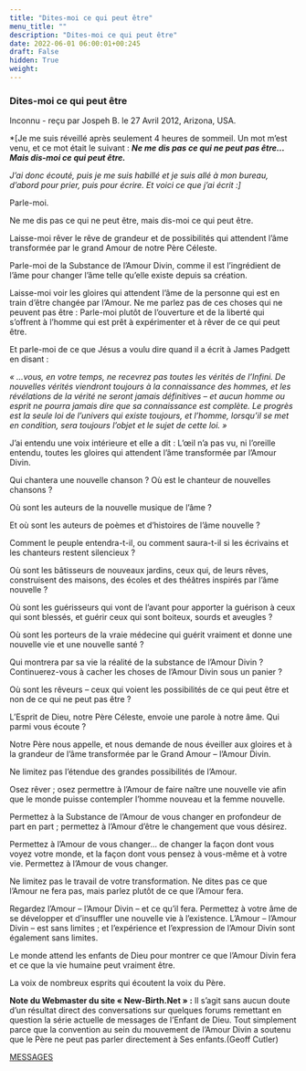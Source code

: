 ```yaml
---
title: "Dites-moi ce qui peut être"
menu_title: ""
description: "Dites-moi ce qui peut être"
date: 2022-06-01 06:00:01+00:245
draft: False
hidden: True
weight:
---
```

### Dites-moi ce qui peut être

Inconnu - reçu par Jospeh B. le 27 Avril 2012, Arizona, USA.

*[Je me suis réveillé après seulement 4 heures de sommeil. Un mot m’est venu, et ce mot était le suivant : ***Ne me dis pas ce qui ne peut pas être… Mais dis-moi ce qui peut être.***

*J’ai donc écouté, puis je me suis habillé et je suis allé à mon bureau, d’abord pour prier, puis pour écrire. Et voici ce que j’ai écrit :]*

Parle-moi.

Ne me dis pas ce qui ne peut être, mais dis-moi ce qui peut être.

Laisse-moi rêver le rêve de grandeur et de possibilités qui attendent l’âme transformée par le grand Amour de notre Père Céleste.

Parle-moi de la Substance de l’Amour Divin, comme il est l’ingrédient de l’âme pour changer l’âme telle qu’elle existe depuis sa création.

Laisse-moi voir les gloires qui attendent l’âme de la personne qui est en train d’être changée par l’Amour.
Ne me parlez pas de ces choses qui ne peuvent pas être : Parle-moi plutôt de l’ouverture et de la liberté qui s’offrent à l’homme qui est prêt à expérimenter et à rêver de ce qui peut être.

Et parle-moi de ce que Jésus a voulu dire quand il a écrit à James Padgett en disant :

*« …vous, en votre temps, ne recevrez pas toutes les vérités de l’Infini. De nouvelles vérités viendront toujours à la connaissance des hommes, et les révélations de la vérité ne seront jamais définitives – et aucun homme ou esprit ne pourra jamais dire que sa connaissance est complète. Le progrès est la seule loi de l’univers qui existe toujours, et l’homme, lorsqu’il se met en condition, sera toujours l’objet et le sujet de cette loi. »*

J’ai entendu une voix intérieure et elle a dit : L’œil n’a pas vu, ni l’oreille entendu, toutes les gloires qui attendent l’âme transformée par l’Amour Divin.

Qui chantera une nouvelle chanson ? Où est le chanteur de nouvelles chansons ?

Où sont les auteurs de la nouvelle musique de l’âme ?

Et où sont les auteurs de poèmes et d’histoires de l’âme nouvelle ?

Comment le peuple entendra-t-il, ou comment saura-t-il si les écrivains et les chanteurs restent silencieux ?

Où sont les bâtisseurs de nouveaux jardins, ceux qui, de leurs rêves, construisent des maisons, des écoles et des théâtres inspirés par l’âme nouvelle ?

Où sont les guérisseurs qui vont de l’avant pour apporter la guérison à ceux qui sont blessés, et guérir ceux qui sont boiteux, sourds et aveugles ?

Où sont les porteurs de la vraie médecine qui guérit vraiment et donne une nouvelle vie et une nouvelle santé ?

Qui montrera par sa vie la réalité de la substance de l’Amour Divin ? Continuerez-vous à cacher les choses de l’Amour Divin sous un panier ?

Où sont les rêveurs – ceux qui voient les possibilités de ce qui peut être et non de ce qui ne peut pas être ?

L’Esprit de Dieu, notre Père Céleste, envoie une parole à notre âme. Qui parmi vous écoute ?

Notre Père nous appelle, et nous demande de nous éveiller aux gloires et à la grandeur de l’âme transformée par le Grand Amour – l’Amour Divin.

Ne limitez pas l’étendue des grandes possibilités de l’Amour.

Osez rêver ; osez permettre à l’Amour de faire naître une nouvelle vie afin que le monde puisse contempler l’homme nouveau et la femme nouvelle.

Permettez à la Substance de l’Amour de vous changer en profondeur de part en part ; permettez à l’Amour d’être le changement que vous désirez.

Permettez à l’Amour de vous changer… de changer la façon dont vous voyez votre monde, et la façon dont vous pensez à vous-même et à votre vie. Permettez à l’Amour de vous changer.

Ne limitez pas le travail de votre transformation. Ne dites pas ce que l’Amour ne fera pas, mais parlez plutôt de ce que l’Amour fera.

Regardez l’Amour – l’Amour Divin – et ce qu’il fera. Permettez à votre âme de se développer et d’insuffler une nouvelle vie à l’existence. L’Amour – l’Amour Divin – est sans limites ; et l’expérience et l’expression de l’Amour Divin sont également sans limites.

Le monde attend les enfants de Dieu pour montrer ce que l’Amour Divin fera et ce que la vie humaine peut vraiment être.

La voix de nombreux esprits qui écoutent la voix du Père.

**Note du Webmaster du site « New-Birth.Net » :** Il s’agit sans aucun doute d’un résultat direct des conversations sur quelques forums remettant en question la série actuelle de messages de l’Enfant de Dieu. Tout simplement parce que la convention au sein du mouvement de l’Amour Divin a soutenu que le Père ne peut pas parler directement à Ses enfants.(Geoff Cutler)

[MESSAGES](fr-contemporary-messages/fr-contemporary-messages-by-date-order/fr-contemporary-messages-2012/)
